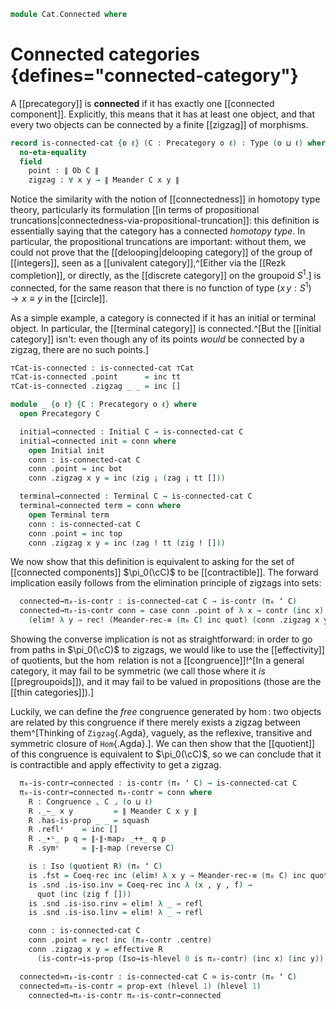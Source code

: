 <!--
```agda
open import Cat.Instances.StrictCat.Cohesive
open import Cat.Instances.Shape.Terminal
open import Cat.Instances.Localisation
open import Cat.Diagram.Terminal
open import Cat.Diagram.Initial
open import Cat.Prelude

open Precategory
open Congruence
open Functor
```
-->

```agda
module Cat.Connected where
```

# Connected categories {defines="connected-category"}

A [[precategory]] is **connected** if it has exactly one [[connected
component]]. Explicitly, this means that it has at least one object, and
that every two objects can be connected by a finite [[zigzag]] of
morphisms.

```agda
record is-connected-cat {o ℓ} (C : Precategory o ℓ) : Type (o ⊔ ℓ) where
  no-eta-equality
  field
    point : ∥ Ob C ∥
    zigzag : ∀ x y → ∥ Meander C x y ∥
```

Notice the similarity with the notion of [[connectedness]] in homotopy
type theory, particularly its formulation [[in terms of propositional
truncations|connectedness-via-propositional-truncation]]: this
definition is essentially saying that the category has a connected
_homotopy type_. In particular, the propositional truncations are
important: without them, we could not prove that the
[[delooping|delooping category]] of the group of [[integers]], seen as a
[[univalent category]],^[Either via the [[Rezk completion]], or
directly, as the [[discrete category]] on the groupoid $S^1$.] is
connected, for the same reason that there is no function of type $(x\,y
: S^1) \to x \equiv y$ in the [[circle]].

<!--
```agda
open is-connected-cat

private unquoteDecl eqv = declare-record-iso eqv (quote is-connected-cat)

unquoteDecl hl-is-connected-cat = declare-record-hlevel 1 hl-is-connected-cat (quote is-connected-cat)
```
-->

As a simple example, a category is connected if it has an initial or
terminal object. In particular, the [[terminal category]] is
connected.^[But the [[initial category]] isn't: even though any of its
points _would_ be connected by a zigzag, there are no such points.]

```agda
⊤Cat-is-connected : is-connected-cat ⊤Cat
⊤Cat-is-connected .point      = inc tt
⊤Cat-is-connected .zigzag _ _ = inc []

module _ {o ℓ} {C : Precategory o ℓ} where
  open Precategory C

  initial→connected : Initial C → is-connected-cat C
  initial→connected init = conn where
    open Initial init
    conn : is-connected-cat C
    conn .point = inc bot
    conn .zigzag x y = inc (zig ¡ (zag ¡ tt []))

  terminal→connected : Terminal C → is-connected-cat C
  terminal→connected term = conn where
    open Terminal term
    conn : is-connected-cat C
    conn .point = inc top
    conn .zigzag x y = inc (zag ! tt (zig ! []))
```

We now show that this definition is equivalent to asking for the set of
[[connected components]] $\pi_0(\cC)$ to be [[contractible]].  The
forward implication easily follows from the elimination principle of
zigzags into sets:

```agda
  connected→π₀-is-contr : is-connected-cat C → is-contr (π₀ ʻ C)
  connected→π₀-is-contr conn = case conn .point of λ x → contr (inc x)
    (elim! λ y → rec! (Meander-rec-≡ (π₀ C) inc quot) (conn .zigzag x y))
```

Showing the converse implication is not as straightforward: in order to
go from paths in $\pi_0(\cC)$ to zigzags, we would like to use the
[[effectivity]] of quotients, but the $\hom$ relation is not a
[[congruence]]!^[In a general category, it may fail to be symmetric (we
call those where it _is_ [[pregroupoids]]), and it may fail to be valued
in propositions (those are the [[thin categories]]).]

Luckily, we can define the _free_ congruence generated by $\hom$: two
objects are related by this congruence if there merely exists a zigzag
between them^[Thinking of `Zigzag`{.Agda}, vaguely, as the reflexive,
transitive and symmetric closure of `Hom`{.Agda}.]. We can then show
that the [[quotient]] of this congruence is equivalent to $\pi_0(\cC)$,
so we can conclude that it is contractible and apply effectivity to get
a zigzag.

```agda
  π₀-is-contr→connected : is-contr (π₀ ʻ C) → is-connected-cat C
  π₀-is-contr→connected π₀-contr = conn where
    R : Congruence ⌞ C ⌟ (o ⊔ ℓ)
    R ._∼_ x y         = ∥ Meander C x y ∥
    R .has-is-prop _ _ = squash
    R .reflᶜ    = inc []
    R ._∙ᶜ_ p q = ∥-∥-map₂ _++_ q p
    R .symᶜ     = ∥-∥-map (reverse C)

    is : Iso (quotient R) (π₀ ʻ C)
    is .fst = Coeq-rec inc (elim! λ x y → Meander-rec-≡ (π₀ C) inc quot)
    is .snd .is-iso.inv = Coeq-rec inc λ (x , y , f) →
      quot (inc (zig f []))
    is .snd .is-iso.rinv = elim! λ _ → refl
    is .snd .is-iso.linv = elim! λ _ → refl

    conn : is-connected-cat C
    conn .point = rec! inc (π₀-contr .centre)
    conn .zigzag x y = effective R
      (is-contr→is-prop (Iso→is-hlevel 0 is π₀-contr) (inc x) (inc y))

  connected≃π₀-is-contr : is-connected-cat C ≃ is-contr (π₀ ʻ C)
  connected≃π₀-is-contr = prop-ext (hlevel 1) (hlevel 1)
    connected→π₀-is-contr π₀-is-contr→connected
```
